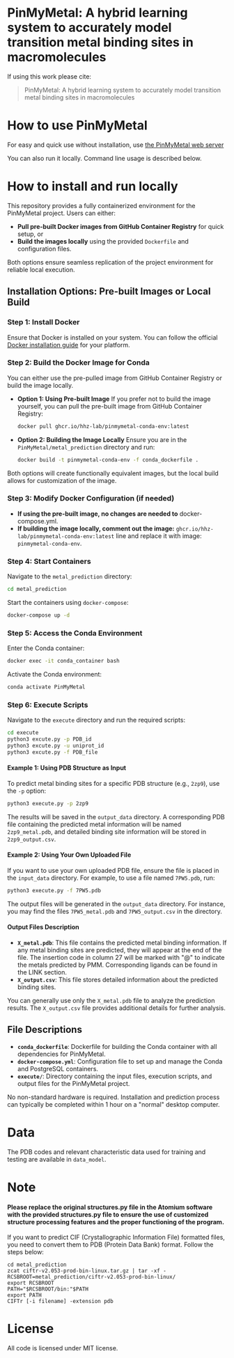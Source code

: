 # PinMyMetal: A hybrid learning system to accurately model transition metal binding sites in macromolecules


If using this work please cite:
>PinMyMetal: A hybrid learning system to accurately model transition metal binding sites in macromolecules

# How to use PinMyMetal 
For easy and quick use without installation, use [the PinMyMetal web server](https://PMM.biocloud.top)

You can also run it locally. Command line usage is described below.

# How to install and run locally
This repository provides a fully containerized environment for the PinMyMetal project. Users can either:

- **Pull pre-built Docker images from GitHub Container Registry** for quick setup, or  
- **Build the images locally** using the provided `Dockerfile` and configuration files. 

Both options ensure seamless replication of the project environment for reliable local execution.

## Installation Options: Pre-built Images or Local Build

### Step 1: Install Docker
Ensure that Docker is installed on your system. You can follow the official [Docker installation guide](https://docs.docker.com/get-docker/) for your platform.

### Step 2: Build the Docker Image for Conda
You can either use the pre-pulled image from GitHub Container Registry or build the image locally.
- **Option 1: Using Pre-built Image**
  If you prefer not to build the image yourself, you can pull the pre-built image from GitHub Container Registry:
  ```bash
  docker pull ghcr.io/hhz-lab/pinmymetal-conda-env:latest
  ```
- **Option 2: Building the Image Locally**
  Ensure you are in the `PinMyMetal/metal_prediction` directory and run:
  ```bash
  docker build -t pinmymetal-conda-env -f conda_dockerfile .
  ```
Both options will create functionally equivalent images, but the local build allows for customization of the image.

### Step 3: Modify Docker Configuration (if needed)
- **If using the pre-built image, no changes are needed to**
  docker-compose.yml.
- **If building the image locally, comment out the image:**
  `ghcr.io/hhz-lab/pinmymetal-conda-env:latest` line and replace it with image: `pinmymetal-conda-env`.
  
### Step 4: Start Containers
Navigate to the `metal_prediction` directory:
```bash
cd metal_prediction
```
Start the containers using `docker-compose`:
```bash
docker-compose up -d
```

### Step 5: Access the Conda Environment
Enter the Conda container:
```bash
docker exec -it conda_container bash
```
Activate the Conda environment:
```bash
conda activate PinMyMetal
```

### Step 6: Execute Scripts
Navigate to the `execute` directory and run the required scripts:
```bash
cd execute
python3 excute.py -p PDB_id 
python3 excute.py -u uniprot_id
python3 excute.py -f PDB_file
```
#### Example 1: Using PDB Structure as Input
To predict metal binding sites for a specific PDB structure (e.g., `2zp9`), use the `-p` option:
```bash
python3 execute.py -p 2zp9
```
The results will be saved in the `output_data` directory. A corresponding PDB file containing the predicted metal information will be named `2zp9_metal.pdb`, and detailed binding site information will be stored in `2zp9_output.csv`.

#### Example 2: Using Your Own Uploaded File
If you want to use your own uploaded PDB file, ensure the file is placed in the `input_data` directory. For example, to use a file named `7PW5.pdb`, run:
```bash
python3 execute.py -f 7PW5.pdb
```
The output files will be generated in the `output_data` directory. For instance, you may find the files `7PW5_metal.pdb` and `7PW5_output.csv` in the directory.

#### Output Files Description
- **`X_metal.pdb`**: This file contains the predicted metal binding information. If any metal binding sites are predicted, they will appear at the end of the file. The insertion code in column 27 will be marked with "@" to indicate the metals predicted by PMM. Corresponding ligands can be found in the LINK section.
- **`X_output.csv`**: This file stores detailed information about the predicted binding sites.

You can generally use only the `X_metal.pdb` file to analyze the prediction results. The `X_output.csv` file provides additional details for further analysis.


## File Descriptions

- **`conda_dockerfile`**: Dockerfile for building the Conda container with all dependencies for PinMyMetal.
- **`docker-compose.yml`**: Configuration file to set up and manage the Conda and PostgreSQL containers.
- **`execute/`**: Directory containing the input files, execution scripts, and output files for the PinMyMetal project.


No non-standard hardware is required.
Installation and prediction process can typically be completed within 1 hour on a "normal" desktop computer.

# Data
The PDB codes and relevant characteristic data used for training and testing are available in `data_model`.

# Note
#### Please replace the original structures.py file in the Atomium software with the provided structures.py file to ensure the use of customized structure processing features and the proper functioning of the program.

If you want to predict CIF (Crystallographic Information File) formatted files, you need to convert them to PDB (Protein Data Bank) format. Follow the steps below:
```
cd metal_prediction
zcat ciftr-v2.053-prod-bin-linux.tar.gz | tar -xf -
RCSBROOT=metal_prediction/ciftr-v2.053-prod-bin-linux/
export RCSBROOT
PATH="$RCSBROOT/bin:"$PATH
export PATH
CIFTr [-i filename] -extension pdb
```
# License
All code is licensed under MIT license.

